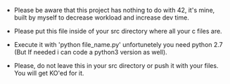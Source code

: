 * Please be aware that this project has nothing to do with 42, it's mine, built by myself to decrease workload and increase dev time.

* Please put this file inside of your src directory where all your c files are.
* Execute it with 'python file_name.py' unfortunetely you need python 2.7 (But If needed i can code a python3 version as well).
* Please, do not leave this in your src directory or push it with your files. You will get KO'ed for it.

